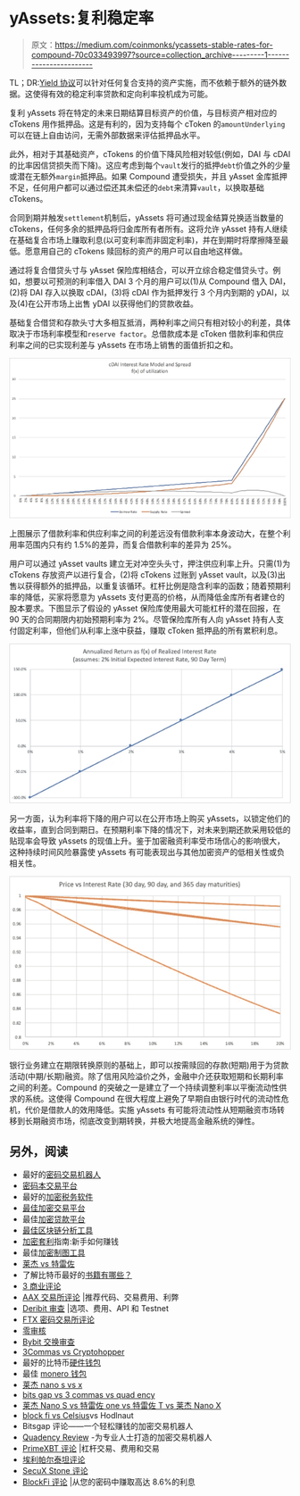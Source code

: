# yAssets:复利稳定率

> 原文：<https://medium.com/coinmonks/ycassets-stable-rates-for-compound-70c033493997?source=collection_archive---------1----------------------->

TL；DR:[Yield 协议](https://research.paradigm.xyz/Yield.pdf)可以针对任何复合支持的资产实施，而不依赖于额外的链外数据。这使得有效的稳定利率贷款和定向利率投机成为可能。

复利 yAssets 将在特定的未来日期结算目标资产的价值，与目标资产相对应的 cTokens 用作抵押品。这是有利的，因为支持每个 cToken 的`amountUnderlying`可以在链上自由访问，无需外部数据来评估抵押品水平。

此外，相对于其基础资产，cTokens 的价值下降风险相对较低(例如，DAI 与 cDAI 的比率因信贷损失而下降)。这应考虑到每个`vault`发行的抵押`debt`价值之外的少量或潜在无额外`margin`抵押品。如果 Compound 遭受损失，并且 yAsset 金库抵押不足，任何用户都可以通过偿还其未偿还的`debt`来清算`vault`，以换取基础 cTokens。

合同到期并触发`settlement`机制后，yAssets 将可通过现金结算兑换适当数量的 cTokens，任何多余的抵押品将归金库所有者所有。这将允许 yAsset 持有人继续在基础复合市场上赚取利息(以可变利率而非固定利率)，并在到期时将摩擦降至最低。愿意用自己的 cTokens 赎回标的资产的用户可以自由地这样做。

通过将复合借贷头寸与 yAsset 保险库相结合，可以开立综合稳定借贷头寸。例如，想要以可预测的利率借入 DAI 3 个月的用户可以(1)从 Compound 借入 DAI，(2)将 DAI 存入以换取 cDAI，(3)将 cDAI 作为抵押发行 3 个月内到期的 yDAI，以及(4)在公开市场上出售 yDAI 以获得他们的贷款收益。

基础复合借贷和存款头寸大多相互抵消，两种利率之间只有相对较小的利差，具体取决于市场利率模型和`reserve factor`。总借款成本是 cToken 借款利率和供应利率之间的已实现利差与 yAssets 在市场上销售的面值折扣之和。

![](img/008ae831714b9025b684253e999b6251.png)

上图展示了借款利率和供应利率之间的利差远没有借款利率本身波动大，在整个利用率范围内只有约 1.5%的差异，而复合借款利率的差异为 25%。

用户可以通过 yAsset vaults 建立无对冲空头头寸，押注供应利率上升。只需(1)为 cTokens 存放资产以进行复合，(2)将 cTokens 过账到 yAsset vault，以及(3)出售以获得额外的抵押品，以重复该循环。杠杆比例是隐含利率的函数；随着预期利率的降低，买家将愿意为 yAssets 支付更高的价格，从而降低金库所有者建仓的股本要求。下图显示了假设的 yAsset 保险库使用最大可能杠杆的潜在回报，在 90 天的合同期限内初始预期利率为 2%。尽管保险库所有人向 yAsset 持有人支付固定利率，但他们从利率上涨中获益，赚取 cToken 抵押品的所有累积利息。

![](img/77a795daea3fcc9d092eb1e71b0d4c6d.png)

另一方面，认为利率将下降的用户可以在公开市场上购买 yAssets，以锁定他们的收益率，直到合同到期日。在预期利率下降的情况下，对未来到期还款采用较低的贴现率会导致 yAssets 的现值上升。鉴于加密融资利率受市场信心的影响很大，这种持续时间风险暴露使 yAssets 有可能表现出与其他加密资产的低相关性或负相关性。

![](img/be277ebb3bc771b645890d6dac19083e.png)

银行业务建立在期限转换原则的基础上，即可以按需赎回的存款(短期)用于为贷款活动(中期/长期)融资。除了信用风险溢价之外，金融中介还获取短期和长期利率之间的利差。Compound 的突破之一是建立了一个持续调整利率以平衡流动性供求的系统。这使得 Compound 在很大程度上避免了早期自由银行时代的流动性危机，代价是借款人的效用降低。实施 yAssets 有可能将流动性从短期融资市场转移到长期融资市场，彻底改变到期转换，并极大地提高金融系统的弹性。

## 另外，阅读

*   最好的[密码交易机器人](/coinmonks/crypto-trading-bot-c2ffce8acb2a)
*   [密码本交易平台](/coinmonks/top-10-crypto-copy-trading-platforms-for-beginners-d0c37c7d698c)
*   最好的[加密税务软件](/coinmonks/best-crypto-tax-tool-for-my-money-72d4b430816b)
*   [最佳加密交易平台](/coinmonks/the-best-crypto-trading-platforms-in-2020-the-definitive-guide-updated-c72f8b874555)
*   最佳[加密贷款平台](/coinmonks/top-5-crypto-lending-platforms-in-2020-that-you-need-to-know-a1b675cec3fa)
*   [最佳区块链分析工具](https://bitquery.io/blog/best-blockchain-analysis-tools-and-software)
*   [加密套利](/coinmonks/crypto-arbitrage-guide-how-to-make-money-as-a-beginner-62bfe5c868f6)指南:新手如何赚钱
*   最佳[加密制图工具](/coinmonks/what-are-the-best-charting-platforms-for-cryptocurrency-trading-85aade584d80)
*   [莱杰 vs 特雷佐](/coinmonks/ledger-vs-trezor-best-hardware-wallet-to-secure-cryptocurrency-22c7a3fd391e)
*   了解比特币最好的[书籍有哪些？](/coinmonks/what-are-the-best-books-to-learn-bitcoin-409aeb9aff4b)
*   [3 商业评论](/coinmonks/3commas-review-an-excellent-crypto-trading-bot-2020-1313a58bec92)
*   [AAX 交易所评论](/coinmonks/aax-exchange-review-2021-67c5ea09330c) |推荐代码、交易费用、利弊
*   [Deribit 审查](/coinmonks/deribit-review-options-fees-apis-and-testnet-2ca16c4bbdb2) |选项、费用、API 和 Testnet
*   [FTX 密码交易所评论](/coinmonks/ftx-crypto-exchange-review-53664ac1198f)
*   [零审核](/coinmonks/ngrave-zero-review-c465cf8307fc)
*   [Bybit 交换审查](/coinmonks/bybit-exchange-review-dbd570019b71)
*   [3Commas vs Cryptohopper](/coinmonks/cryptohopper-vs-3commas-vs-shrimpy-a2c16095b8fe)
*   最好的比特币[硬件钱包](/coinmonks/the-best-cryptocurrency-hardware-wallets-of-2020-e28b1c124069?source=friends_link&sk=324dd9ff8556ab578d71e7ad7658ad7c)
*   最佳 [monero 钱包](https://blog.coincodecap.com/best-monero-wallets)
*   [莱杰 nano s vs x](https://blog.coincodecap.com/ledger-nano-s-vs-x)
*   [bits gap vs 3 commas vs quad ency](https://blog.coincodecap.com/bitsgap-3commas-quadency)
*   [莱杰 Nano S vs 特雷佐 one vs 特雷佐 T vs 莱杰 Nano X](https://blog.coincodecap.com/ledger-nano-s-vs-trezor-one-ledger-nano-x-trezor-t)
*   [block fi vs Celsius](/coinmonks/blockfi-vs-celsius-vs-hodlnaut-8a1cc8c26630)vs Hodlnaut
*   Bitsgap 评论——一个轻松赚钱的加密交易机器人
*   [Quadency Review](/coinmonks/quadency-review-a-crypto-trading-automation-platform-3068eaa374e1) -为专业人士打造的加密交易机器人
*   [PrimeXBT 评论](/coinmonks/primexbt-review-88e0815be858) |杠杆交易、费用和交易
*   [埃利帕尔泰坦评论](/coinmonks/ellipal-titan-review-85e9071dd029)
*   [SecuX Stone 评论](https://blog.coincodecap.com/secux-stone-hardware-wallet-review)
*   [BlockFi 评论](/coinmonks/blockfi-review-53096053c097) |从您的密码中赚取高达 8.6%的利息